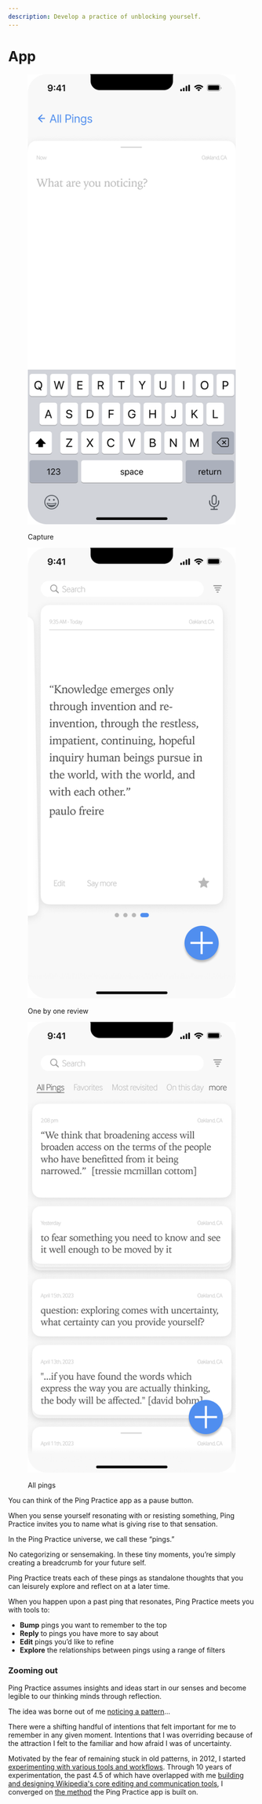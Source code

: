 ```yaml
---
description: Develop a practice of unblocking yourself.
---
```


# App

<div>

<figure><img src=".gitbook/assets/Capture" alt=""><figcaption><p>Capture</p></figcaption></figure>

 

<figure><img src=".gitbook/assets/One by one" alt=""><figcaption><p>One by one review</p></figcaption></figure>

 

<figure><img src=".gitbook/assets/All pings" alt=""><figcaption><p>All pings</p></figcaption></figure>

</div>

You can think of the Ping Practice app as a pause button.&#x20;

When you sense yourself resonating with or resisting something, Ping Practice invites you to name what is giving rise to that sensation.

In the Ping Practice universe, we call these “pings.”

No categorizing or sensemaking. In these tiny moments, you’re simply creating a breadcrumb for your future self.

Ping Practice treats each of these pings as standalone thoughts that you can leisurely explore and reflect on at a later time.

When you happen upon a past ping that resonates, Ping Practice meets you with tools to:

* **Bump** pings you want to remember to the top
* **Reply** to pings you have more to say about
* **Edit** pings you’d like to refine&#x20;
* **Explore** the relationships between pings using a range of filters&#x20;

### Zooming out

Ping Practice assumes insights and ideas start in our senses and become legible to our thinking minds through reflection.

The idea was borne out of me [noticing a pattern](needs.md)...

There were a shifting handful of intentions that felt important for me to remember in any given moment. Intentions that I was overriding because of the attraction I felt to the familiar and how afraid I was of uncertainty.

Motivated by the fear of remaining stuck in old patterns,  in 2012, I started [experimenting with various tools and workflows](experiments/). Through 10 years of experimentation, the past 4.5 of which have overlapped with me [building and designing Wikipedia's core editing and communication tools](https://www.mediawiki.org/wiki/Editing\_team),  I converged on [the method](method.md) the Ping Practice app is built on.&#x20;
